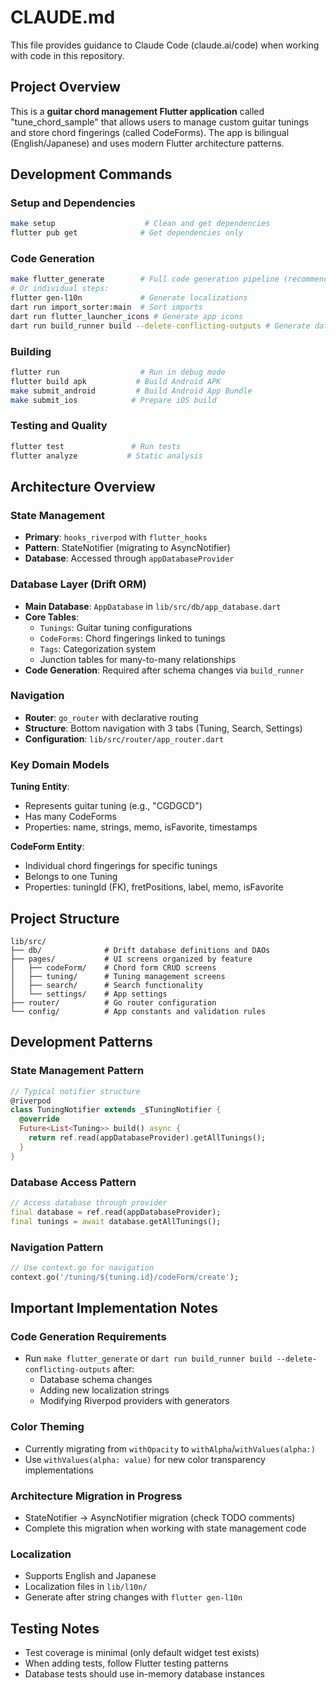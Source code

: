 # CLAUDE.md

This file provides guidance to Claude Code (claude.ai/code) when working with code in this repository.

## Project Overview

This is a **guitar chord management Flutter application** called "tune_chord_sample" that allows users to manage custom guitar tunings and store chord fingerings (called CodeForms). The app is bilingual (English/Japanese) and uses modern Flutter architecture patterns.

## Development Commands

### Setup and Dependencies
```bash
make setup                    # Clean and get dependencies
flutter pub get              # Get dependencies only
```

### Code Generation
```bash
make flutter_generate        # Full code generation pipeline (recommended)
# Or individual steps:
flutter gen-l10n             # Generate localizations
dart run import_sorter:main  # Sort imports
dart run flutter_launcher_icons # Generate app icons
dart run build_runner build --delete-conflicting-outputs # Generate database code
```

### Building
```bash
flutter run                  # Run in debug mode
flutter build apk           # Build Android APK
make submit_android         # Build Android App Bundle
make submit_ios            # Prepare iOS build
```

### Testing and Quality
```bash
flutter test               # Run tests
flutter analyze           # Static analysis
```

## Architecture Overview

### State Management
- **Primary**: `hooks_riverpod` with `flutter_hooks`
- **Pattern**: StateNotifier (migrating to AsyncNotifier)
- **Database**: Accessed through `appDatabaseProvider`

### Database Layer (Drift ORM)
- **Main Database**: `AppDatabase` in `lib/src/db/app_database.dart`
- **Core Tables**: 
  - `Tunings`: Guitar tuning configurations
  - `CodeForms`: Chord fingerings linked to tunings
  - `Tags`: Categorization system
  - Junction tables for many-to-many relationships
- **Code Generation**: Required after schema changes via `build_runner`

### Navigation
- **Router**: `go_router` with declarative routing
- **Structure**: Bottom navigation with 3 tabs (Tuning, Search, Settings)
- **Configuration**: `lib/src/router/app_router.dart`

### Key Domain Models

**Tuning Entity**:
- Represents guitar tuning (e.g., "CGDGCD")
- Has many CodeForms
- Properties: name, strings, memo, isFavorite, timestamps

**CodeForm Entity**:
- Individual chord fingerings for specific tunings
- Belongs to one Tuning
- Properties: tuningId (FK), fretPositions, label, memo, isFavorite

## Project Structure

```
lib/src/
├── db/              # Drift database definitions and DAOs
├── pages/           # UI screens organized by feature
│   ├── codeForm/    # Chord form CRUD screens
│   ├── tuning/      # Tuning management screens
│   ├── search/      # Search functionality
│   └── settings/    # App settings
├── router/          # Go router configuration
└── config/          # App constants and validation rules
```

## Development Patterns

### State Management Pattern
```dart
// Typical notifier structure
@riverpod
class TuningNotifier extends _$TuningNotifier {
  @override
  Future<List<Tuning>> build() async {
    return ref.read(appDatabaseProvider).getAllTunings();
  }
}
```

### Database Access Pattern
```dart
// Access database through provider
final database = ref.read(appDatabaseProvider);
final tunings = await database.getAllTunings();
```

### Navigation Pattern
```dart
// Use context.go for navigation
context.go('/tuning/${tuning.id}/codeForm/create');
```

## Important Implementation Notes

### Code Generation Requirements
- Run `make flutter_generate` or `dart run build_runner build --delete-conflicting-outputs` after:
  - Database schema changes
  - Adding new localization strings
  - Modifying Riverpod providers with generators

### Color Theming
- Currently migrating from `withOpacity` to `withAlpha`/`withValues(alpha:)`
- Use `withValues(alpha: value)` for new color transparency implementations

### Architecture Migration in Progress
- StateNotifier → AsyncNotifier migration (check TODO comments)
- Complete this migration when working with state management code

### Localization
- Supports English and Japanese
- Localization files in `lib/l10n/`
- Generate after string changes with `flutter gen-l10n`

## Testing Notes

- Test coverage is minimal (only default widget test exists)
- When adding tests, follow Flutter testing patterns
- Database tests should use in-memory database instances